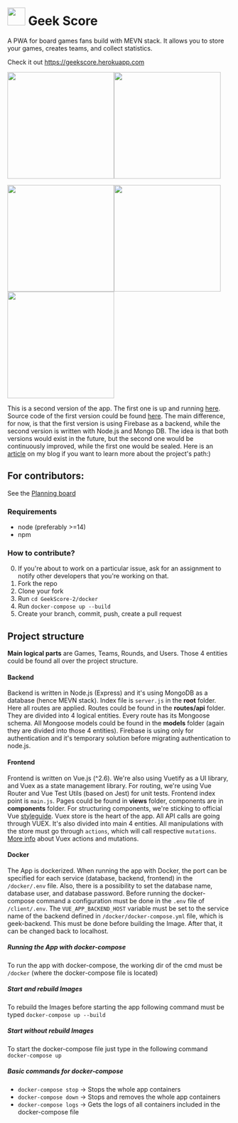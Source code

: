 
#  <img src="https://i.ibb.co/gWTjWGK/mstile-144x144.png" width=40> Geek Score

A PWA for board games fans build with MEVN stack. It allows you to store your games, creates teams, and collect statistics. 

Check it out https://geekscore.herokuapp.com

<img src="https://i.ibb.co/GFyt0c3/Screenshot-at-Sep-19-11-21-40.png" width=240><img src="https://i.ibb.co/c38dqdM/Phone-Screenshot-2.png" width=240>

<img src="https://i.ibb.co/9rqvSrP/Phone-Screenshot-3.png" width=240><img src="https://i.ibb.co/CWrw6vc/Phone-Screenshot-4.png" width=240><img src="https://i.ibb.co/LxyqVmm/Phone-Screenshot-5.png" width=240> 

This is a second version of the app. The first one is up and running [here](http://geekscore.netlify.com/).
Source code of the first version could be found [here](https://github.com/DavidGolodetsky/GeekScore-1).
The main difference, for now, is that the first version is using Firebase as a backend, while the second version is written with Node.js and Mongo DB. The idea is that both versions would exist in the future, but the second one would be continuously improved, while the first one would be sealed. Here is an [article](https://davidgo.netlify.app/blog/geek-score.html) on my blog if you want to learn more about the project's path:)

## For contributors:

See the [Planning board](https://github.com/DavidGolodetsky/GeekScore-2/projects/1)

### Requirements
* node (preferably >=14)
* npm

### How to contribute?

0. If you're about to work on a particular issue, ask for an assignment to notify other developers that you're working on that.
1. Fork the repo
2. Clone your fork
3. Run `cd GeekScore-2/docker` 
4. Run `docker-compose up --build`
6. Create your branch, commit, push, create a pull request

## Project structure

**Main logical parts** are Games, Teams, Rounds, and Users. Those 4 entities could be found all over the project structure. 

#### Backend
Backend is written in Node.js (Express) and it's using MongoDB as a database (hence MEVN stack). Index file is `server.js` in the **root** folder. Here all routes are applied. Routes could be found in the **routes/api** folder. They are divided into 4 logical entities. Every route has its Mongoose schema. All Mongoose models could be found in the **models** folder (again they are divided into those 4 entities). Firebase is using only for authentication and it's temporary solution before migrating authentication to node.js.

#### Frontend
Frontend is written on Vue.js (^2.6). We're also using Vuetify as a UI library, and Vuex as a state management library. For routing, we're using Vue Router and Vue Test Utils (based on Jest) for unit tests. Frontend index point is `main.js`. Pages could be found in **views** folder, components are in **components** folder. For structuring components, we're sticking to official Vue [styleguide](https://vuejs.org/v2/style-guide/#Tightly-coupled-component-names-strongly-recommended).
Vuex store is the heart of the app. All API calls are going through VUEX. It's also divided into main 4 entities. All manipulations with the store must go through `actions`, which will call respective `mutations`. [More info](https://vuex.vuejs.org/guide/actions.html) about Vuex actions and mutations.
 
#### Docker
The App is dockerized. When running the app with Docker, the port can be specified for each service (database, backend, frontend) in the `/docker/.env` file. Also, there is a possibility to set the database name, database user, and database password.
Before running the docker-compose command a configuration must be done in the `.env` file of `/client/.env`. The `VUE_APP_BACKEND_HOST` variable must be set to the service name of the backend defined in `/docker/docker-compose.yml` file, which is geek-backend.
This must be done before building the Image. After that, it can be changed back to localhost.

##### Running the App with docker-compose 
To run the app with docker-compose, the working dir of the cmd must be `/docker` (where the docker-compose file is located)
##### Start and rebuild Images
To rebuild the Images before starting the app following command must be typed `docker-compose up --build`
##### Start without rebuild Images
To start the docker-compose file just type in the following command `docker-compose up`
##### Basic commands for docker-compose 
- `docker-compose stop` -> Stops the whole app containers
- `docker-compose down` -> Stops and removes the whole app containers
- `docker-compose logs` -> Gets the logs of all containers included in the docker-compose file
